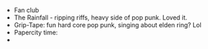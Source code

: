 - Fan club
- The Rainfall - ripping riffs, heavy side of pop punk. Loved it.
- Grip-Tape: fun hard core pop punk, singing about elden ring? Lol
- Papercity time:
-